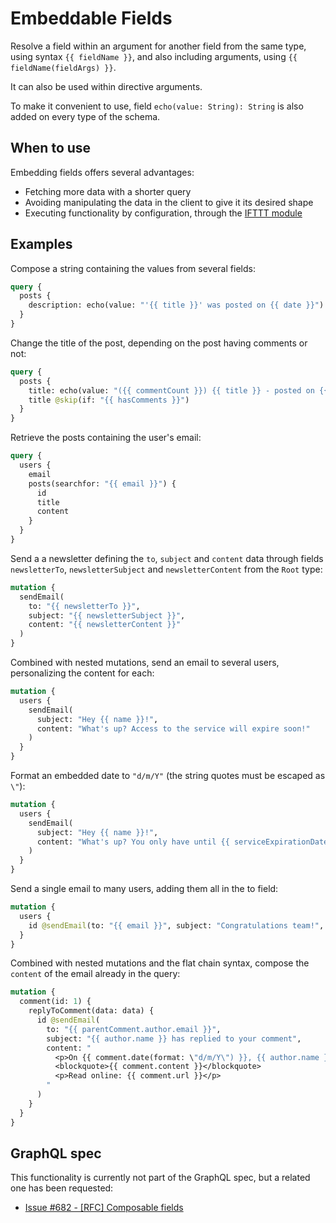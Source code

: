 # Embeddable Fields

Resolve a field within an argument for another field from the same type, using syntax `{{ fieldName }}`, and also including arguments, using `{{ fieldName(fieldArgs) }}`.

It can also be used within directive arguments.

To make it convenient to use, field `echo(value: String): String` is also added on every type of the schema.

## When to use

Embedding fields offers several advantages:

- Fetching more data with a shorter query
- Avoiding manipulating the data in the client to give it its desired shape
- Executing functionality by configuration, through the [IFTTT module](https://github.com/GraphQLAPI/graphql-api-for-wp/issues/27)

## Examples

Compose a string containing the values from several fields:

```graphql
query {
  posts {
    description: echo(value: "'{{ title }}' was posted on {{ date }}")
  }
}
```

Change the title of the post, depending on the post having comments or not:

```graphql
query {
  posts {
    title: echo(value: "({{ commentCount }}) {{ title }} - posted on {{ date }}") @include(if: "{{ hasComments }}")
    title @skip(if: "{{ hasComments }}")
  }
}
```

Retrieve the posts containing the user's email:

```graphql
query {
  users {
    email
    posts(searchfor: "{{ email }}") {
      id
      title
      content
    }
  }
}
```

Send a a newsletter defining the `to`, `subject` and `content` data through fields `newsletterTo`, `newsletterSubject` and `newsletterContent` from the `Root` type:

```graphql
mutation {
  sendEmail(
    to: "{{ newsletterTo }}",
    subject: "{{ newsletterSubject }}",
    content: "{{ newsletterContent }}"
  )
}
```

Combined with nested mutations, send an email to several users, personalizing the content for each:

```graphql
mutation {
  users {
    sendEmail(
      subject: "Hey {{ name }}!",
      content: "What's up? Access to the service will expire soon!"
    )
  }
}
```

Format an embedded date to `"d/m/Y"` (the string quotes must be escaped as `\"`):

```graphql
mutation {
  users {
    sendEmail(
      subject: "Hey {{ name }}!",
      content: "What's up? You only have until {{ serviceExpirationDate(format: \"d/m/Y\") }} to renew the service."
    )
  }
}
```

Send a single email to many users, adding them all in the to field:

```graphql
mutation {
  users {
    id @sendEmail(to: "{{ email }}", subject: "Congratulations team!", content: "You have won the competition!")
  }
}
```

Combined with nested mutations and the flat chain syntax, compose the `content` of the email already in the query:

```graphql
mutation {
  comment(id: 1) {
    replyToComment(data: data) {
      id @sendEmail(
        to: "{{ parentComment.author.email }}",
        subject: "{{ author.name }} has replied to your comment",
        content: "
          <p>On {{ comment.date(format: \"d/m/Y\") }}, {{ author.name }} says:</p>
          <blockquote>{{ comment.content }}</blockquote>
          <p>Read online: {{ comment.url }}</p>
        "
      )
    }
  }
}
```

## GraphQL spec

This functionality is currently not part of the GraphQL spec, but a related one has been requested:

- <a href="https://github.com/graphql/graphql-spec/issues/682" target="_blank">Issue #682 - [RFC] Composable fields</a>
